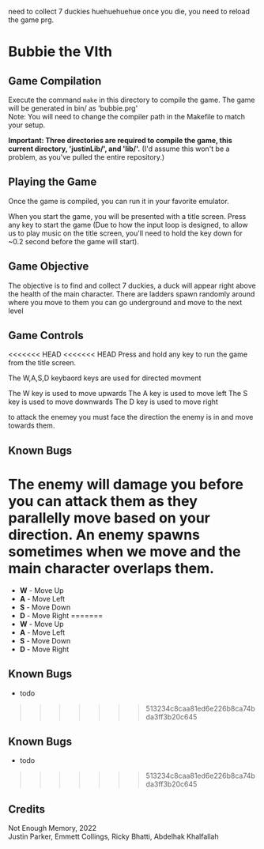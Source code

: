 need to collect 7 duckies huehuehuehue
once you die, you need to reload the game prg.

# Bubbie the VIth

## Game Compilation
Execute the command `make` in this directory to compile the game. The game will be generated in bin/ as 'bubbie.prg'  
Note: You will need to change the compiler path in the Makefile to match your setup.  

**Important: Three directories are required to compile the game, this current directory, 'justinLib/', and 'lib/'.** (I'd assume this won't be a problem, as you've pulled the entire repository.)

## Playing the Game
Once the game is compiled, you can run it in your favorite emulator.  

When you start the game, you will be presented with a title screen. Press any key to start the game (Due to how the input loop is designed, to allow us to play music on the title screen, you'll need to hold the key down for ~0.2 second before the game will start).

## Game Objective
The objective is to find and collect 7 duckies, a duck will appear right above the health of the main character.
There are ladders spawn randomly around where you move to them you can go underground and move to the next level 
## Game Controls
<<<<<<< HEAD
<<<<<<< HEAD
Press and hold any key to run the game from the title screen. 

The W,A,S,D keybaord keys are used for directed movment

The W key is used to move upwards
The A key is used to move left
The S key is used to move downwards
The D key is used to move right

to attack the enemey you must face the direction the enemy is in and move towards them.

## Known Bugs
The enemy will damage you before you can attack them as they parallelly move based on your direction.
An enemy spawns sometimes when we move and the main character overlaps them.
=======
* **W** - Move Up
* **A** - Move Left
* **S** - Move Down
* **D** - Move Right
=======
* **W** - Move Up
* **A** - Move Left
* **S** - Move Down
* **D** - Move Right

## Known Bugs
* todo
>>>>>>> 513234c8caa81ed6e226b8ca74bda3ff3b20c645

## Known Bugs
* todo

>>>>>>> 513234c8caa81ed6e226b8ca74bda3ff3b20c645
## Credits
Not Enough Memory, 2022  
Justin Parker, Emmett Collings, Ricky Bhatti, Abdelhak Khalfallah